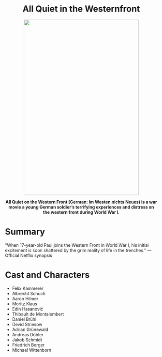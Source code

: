 <h1 align="center">All Quiet in the Westernfront
</h1>
<p align="center">
  <img src="https://static.wikia.nocookie.net/netflix/images/0/01/All_Quiet_on_the_Western_Front_with_date.jpg/revision/latest?cb=20221019120840 " width="380" height= "580">
</p>

<p align="center"><strong >All Quiet on the Western Front (German: Im Westen nichts Neues) is a war movie a young German soldier’s terrifying experiences and distress on the western front during World War I.</strong></p>


# Summary
"When 17-year-old Paul joins the Western Front in World War I, his initial excitement is soon shattered by the grim reality of life in the trenches."
—Official Netflix synopsis 

# Cast and Characters
- Felix Kammerer
- Albrecht Schuch
- Aaron Hilmer
- Moritz Klaus
- Edin Hasanović
- Thibault de Montalembert
- Daniel Brühl
- Devid Striesow
- Adrian Grünewald
- Andreas Döhler
- Jakob Schmidt
- Friedrich Berger
- Michael Wittenborn
   
